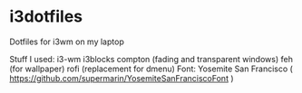# i3dotfiles
Dotfiles for i3wm on my laptop

Stuff I used:
i3-wm
i3blocks
compton (fading and transparent windows)
feh (for wallpaper)
rofi (replacement for dmenu)
Font: Yosemite San Francisco ( https://github.com/supermarin/YosemiteSanFranciscoFont )
